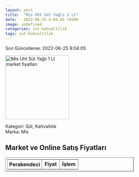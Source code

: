 ```yaml
---
layout: post
title:  "Mis Uht Süt Yağlı 1 Lt"
date:   2022-06-25 6:04:05 +0300
image: undefined
categories: sut-kahvaltilik
tags: sut-kahvaltilik
---
```


Son Güncelleme: 2022-06-25 9:04:05

<img src="undefined" width="200" alt="Mis Uht Süt Yağlı 1 Lt market fiyatları" />

Kategori: Süt, Kahvaltılık
<br />
Marka: Mis

<h2>Market ve Online Satış Fiyatları</h2>

<table border="1" style="padding: 5px;width:80%;">
  <tr>
    <td style="padding: 5px;"><strong>Perakendeci</strong></td>
    <td><strong>Fiyat</strong></td>
    <td><strong>İşlem</strong></td>
  </tr>
  
</table>
